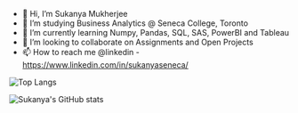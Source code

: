 - 👋 Hi, I’m Sukanya Mukherjee
- 👀 I’m studying Business Analytics @ Seneca College, Toronto
- 🌱 I’m currently learning Numpy, Pandas, SQL, SAS, PowerBI and Tableau
- 💞️ I’m looking to collaborate on Assignments and Open Projects
- 📫 How to reach me @linkedin - https://www.linkedin.com/in/sukanyaseneca/

<!---
Sukanya206/Sukanya206 is a ✨ special ✨ repository because its `README.md` (this file) appears on your GitHub profile.
You can click the Preview link to take a look at your changes.
--->

![Top Langs](https://github-readme-stats.vercel.app/api/top-langs/?username=sukanya206&layout=compact)

![Sukanya's GitHub stats](https://github-readme-stats.vercel.app/api?username=sukanya206&show_icons=true&theme=radical)
